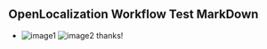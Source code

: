 ## OpenLocalization Workflow Test MarkDown
* ![image1](.\6f219b61-dc2f-4ad8-9346-67199eace5c9.PNG)   ![image2](.\ff4a9bc9-4f1e-43be-bdaf-793794c1ffd5.png) 
thanks!